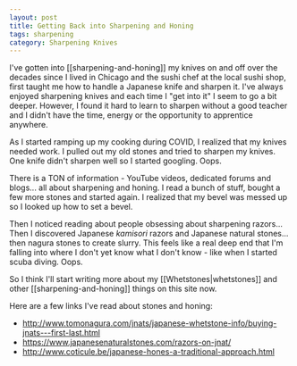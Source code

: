 ```yaml
---
layout: post
title: Getting Back into Sharpening and Honing
tags: sharpening
category: Sharpening Knives
---
```

I've gotten into [[sharpening-and-honing]] my knives on and off over the decades since I lived in Chicago and the sushi chef at the local sushi shop, first taught me how to handle a Japanese knife and sharpen it. I've always enjoyed sharpening knives and each time I "get into it" I seem to go a bit deeper. However, I found it hard to learn to sharpen without a good teacher and I didn't have the time, energy or the opportunity to apprentice anywhere.

As I started ramping up my cooking during COVID, I realized that my knives needed work. I pulled out my old stones and tried to sharpen my knives. One knife didn't sharpen well so I started googling. Oops.

There is a TON of information - YouTube videos, dedicated forums and blogs... all about sharpening and honing. I read a bunch of stuff, bought a few more stones and started again. I realized that my bevel was messed up so I looked up how to set a bevel.

Then I noticed reading about people obsessing about sharpening razors... Then I discovered Japanese *kamisori* razors and Japanese natural stones... then nagura stones to create slurry. This feels like a real deep end that I'm falling into where I don't yet know what I don't know - like when I started scuba diving. Oops.

So I think I'll start writing more about my [[Whetstones|whetstones]] and other [[sharpening-and-honing]] things on this site now.

Here are a few links I've read about stones and honing:

- <http://www.tomonagura.com/jnats/japanese-whetstone-info/buying-jnats---first-last.html>
- <https://www.japanesenaturalstones.com/razors-on-jnat/>
- <http://www.coticule.be/japanese-hones-a-traditional-approach.html>

